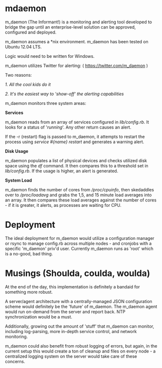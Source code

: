 mdaemon
=======

m_daemon (The Informant!) is a monitoring and alerting tool developed to bridge the gap until an enterprise-level solution can be approved, configured and deployed.

m_daemon assumes a *nix environment.  m_daemon has been tested on Ubuntu 12.04 LTS.

Logic would need to be written for Windows.

m_daemon utilizes Twitter for alerting: ( https://twitter.com/m_daemon )

Two reasons:

_1. All the cool kids do it_

_2. It's the easiest way to 'show-off' the alerting capabilities_

m_daemon monitors three system areas:

**Services**

m_daemon reads from an array of services configured in _lib/config.rb_. It looks for a status of '_running_'. Any other return causes an alert. 

If the -r (restart) flag is passed to m_daemon, it attempts to restart the process using 
_service #{name} restart_
and generates a warning alert.

**Disk Usage**

m_daemon populates a list of physical devices and checks utilized disk space using the _df_ command. It then compares this to a threshold set in _lib/config.rb_.
If the usage is higher, an alert is generated.

**System Load**

m_daemon finds the number of cores from _/proc/cpuinfo_, then skedaddles over to _/proc/loadavg_ and grabs the 1,5, and 15 minute load averages into an array. It then compares these load averages against the number of cores - if it is greater, it alerts, as processes are waiting for  CPU.

**Deployment**
=====
The ideal deployment for m_daemon would utilize a configuration manager or rsync to manage config.rb across multiple nodes - and cronjobs with a specific 'm_daemon' priv'd user. Currently m_daemon runs as 'root' which is a no-good, bad thing.

**Musings** (Shoulda, coulda, woulda)
======
At the end of the day, this implementation is definitely a bandaid for something more robust.

A server/agent architecture with a centrally-managed JSON configuration scheme would definitely be the 'future' of m_daemon. The m_daemon agent would run on-demand from the server and report back. NTP synchronization would be a must. 

Additionally, growing out the amount of 'stuff' that m_daemon can monitor, including log-parsing, more in-depth service control, and network monitoring.

m_daemon could also benefit from robust logging of errors, but again, in the current setup this would create a ton of cleanup and files on every node - a centralized logging system on the server would take care of these concerns.


